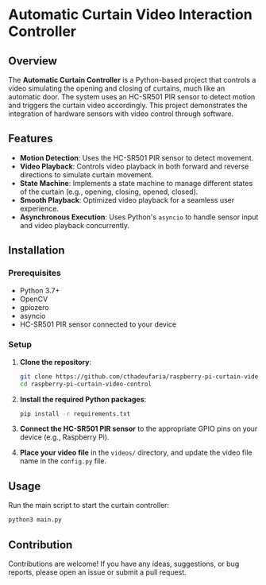 # Automatic Curtain Video Interaction Controller

## Overview

The **Automatic Curtain Controller** is a Python-based project that controls a video simulating the opening and closing of curtains, much like an automatic door. The system uses an HC-SR501 PIR sensor to detect motion and triggers the curtain video accordingly. This project demonstrates the integration of hardware sensors with video control through software.

## Features

- **Motion Detection**: Uses the HC-SR501 PIR sensor to detect movement.
- **Video Playback**: Controls video playback in both forward and reverse directions to simulate curtain movement.
- **State Machine**: Implements a state machine to manage different states of the curtain (e.g., opening, closing, opened, closed).
- **Smooth Playback**: Optimized video playback for a seamless user experience.
- **Asynchronous Execution**: Uses Python's `asyncio` to handle sensor input and video playback concurrently.

## Installation

### Prerequisites

- Python 3.7+
- OpenCV
- gpiozero
- asyncio
- HC-SR501 PIR sensor connected to your device

### Setup

1. **Clone the repository**:

    ```bash
    git clone https://github.com/cthadeufaria/raspberry-pi-curtain-video-control.git
    cd raspberry-pi-curtain-video-control
    ```

2. **Install the required Python packages**:

    ```bash
    pip install -r requirements.txt
    ```

3. **Connect the HC-SR501 PIR sensor** to the appropriate GPIO pins on your device (e.g., Raspberry Pi).

4. **Place your video file** in the `videos/` directory, and update the video file name in the `config.py` file.

## Usage

Run the main script to start the curtain controller:

```bash
python3 main.py
```

## Contribution

Contributions are welcome! If you have any ideas, suggestions, or bug reports, please open an issue or submit a pull request.
